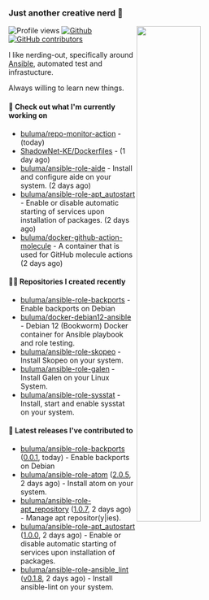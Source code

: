 ### Just another creative nerd 👋


![Profile views](https://gpvc.arturio.dev/buluma) <a href="https://gitstats.me/buluma">
  <img align="right" src="https://github-readme-stats.vercel.app/api?username=buluma&theme=gotham&show_icons=true" width="50%"/>
</a>
[![Github](https://img.shields.io/badge/-buluma-black?style=flat&labelColor=black&logo=github&logoColor=white&include_all_commits=true&count_private=true)](https://gitstats.me/buluma)
[![GitHub contributors](https://img.shields.io/github/contributors/buluma/badges.svg)](https://GitHub.com/buluma/badges/graphs/contributors/)

I like nerding-out, specifically around [Ansible](https://github.com/ansible/ansible), automated test and infrastucture.

Always willing to learn new things.

#### 👷 Check out what I'm currently working on

- [buluma/repo-monitor-action](https://github.com/buluma/repo-monitor-action) -  (today)
- [ShadowNet-KE/Dockerfiles](https://github.com/ShadowNet-KE/Dockerfiles) -  (1 day ago)
- [buluma/ansible-role-aide](https://github.com/buluma/ansible-role-aide) - Install and configure aide on your system. (2 days ago)
- [buluma/ansible-role-apt_autostart](https://github.com/buluma/ansible-role-apt_autostart) - Enable or disable automatic starting of services upon installation of packages. (2 days ago)
- [buluma/docker-github-action-molecule](https://github.com/buluma/docker-github-action-molecule) - A container that is used for GitHub molecule actions (2 days ago)

#### 👨‍💻 Repositories I created recently

- [buluma/ansible-role-backports](https://github.com/buluma/ansible-role-backports) - Enable backports on Debian
- [buluma/docker-debian12-ansible](https://github.com/buluma/docker-debian12-ansible) - Debian 12 (Bookworm) Docker container for Ansible playbook and role testing.
- [buluma/ansible-role-skopeo](https://github.com/buluma/ansible-role-skopeo) - Install Skopeo on your system.
- [buluma/ansible-role-galen](https://github.com/buluma/ansible-role-galen) - Install Galen on your Linux System.
- [buluma/ansible-role-sysstat](https://github.com/buluma/ansible-role-sysstat) - Install, start and enable sysstat on your system.

#### 🚀 Latest releases I've contributed to

- [buluma/ansible-role-backports](https://github.com/buluma/ansible-role-backports) ([0.0.1](https://github.com/buluma/ansible-role-backports/releases/tag/0.0.1), today) - Enable backports on Debian
- [buluma/ansible-role-atom](https://github.com/buluma/ansible-role-atom) ([2.0.5](https://github.com/buluma/ansible-role-atom/releases/tag/2.0.5), 2 days ago) - Install atom on your system.
- [buluma/ansible-role-apt_repository](https://github.com/buluma/ansible-role-apt_repository) ([1.0.7](https://github.com/buluma/ansible-role-apt_repository/releases/tag/1.0.7), 2 days ago) - Manage apt repositor(y|ies).
- [buluma/ansible-role-apt_autostart](https://github.com/buluma/ansible-role-apt_autostart) ([1.0.0](https://github.com/buluma/ansible-role-apt_autostart/releases/tag/1.0.0), 2 days ago) - Enable or disable automatic starting of services upon installation of packages.
- [buluma/ansible-role-ansible_lint](https://github.com/buluma/ansible-role-ansible_lint) ([v0.1.8](https://github.com/buluma/ansible-role-ansible_lint/releases/tag/v0.1.8), 2 days ago) - Install ansible-lint on your system.


